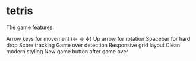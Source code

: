 # tetris

The game features:

Arrow keys for movement (← → ↓)
Up arrow for rotation
Spacebar for hard drop
Score tracking
Game over detection
Responsive grid layout
Clean modern styling
New game button after game over

